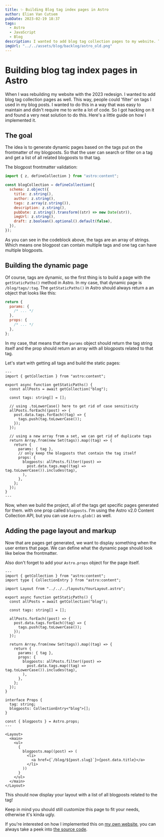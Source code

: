 ```yaml
---
title: ✨ Building Blog tag index pages in Astro
author: Elian Van Cutsem
pubDate: 2023-02-19 18:37
tags:
  - Astro
  - JavaScript
  - Blog
description: I wanted to add blog tag collection pages to my website. This way, people could filter on tags I used in my blog posts. Here is a guide on how I implemented it.
imgUrl: "../../assets/blog/backlog/astro_old.png"
---
```


# Building blog tag index pages in Astro

When I was rebuilding my website with the 2023 redesign. I wanted to add blog tag collection pages as well. This way, people could 'filter' on tags I used in my blog posts. I wanted to do this in a way that was easy to maintain and didn't require me to write a lot of code. So I got hacking on it and found a very neat solution to do this. Here's a little guide on how I implemented it.

## The goal

The idea is to generate dynamic pages based on the tags put on the frontmatter of my blogposts. So that the user can search or filter on a tag and get a list of all related blogposts to that tag.

The blogpost frontmatter validation:

```js
import { z, defineCollection } from "astro:content";

const blogCollection = defineCollection({
  schema: z.object({
    title: z.string(),
    author: z.string(),
    tags: z.array(z.string()),
    description: z.string(),
    pubDate: z.string().transform((str) => new Date(str)),
    imgUrl: z.string(),
    draft: z.boolean().optional().default(false),
  }),
});
```

As you can see in the codeblock above, the tags are an array of strings. Which means one blogpost can contain multiple tags and one tag can have multiple blogposts.

## Building the dynamic page

Of course, tags are dynamic, so the first thing is to build a page with the `getStaticPaths()` method in Astro. In my case, that dynamic page is `/blog/tags/:tag`. The `getStaticPaths()` in Astro should always return a an object that looks like this:

```js
return {
  params: {
    /* ... */
  },
  props: {
    /* ... */
  },
};
```

In my case, that means that the `params` object should return the tag string itself and the prop should return an array with all blogposts related to that tag.

Let's start with getting all tags and build the static pages:

```astro
---
import { getCollection } from "astro:content";

export async function getStaticPaths() {
  const allPosts = await getCollection("blog");

  const tags: string[] = [];

  // using .toLowerCase() here to get rid of case sensitivity
  allPosts.forEach((post) => {
    post.data.tags.forEach((tag) => {
      tags.push(tag.toLowerCase());
    });
  });

  // using a new array from a set, we can get rid of duplicate tags
  return Array.from(new Set(tags)).map((tag) => {
    return {
      params: { tag },
      // only keep the blogposts that contain the tag itself
      props: {
        blogposts: allPosts.filter((post) =>
          post.data.tags.map((tag) => tag.toLowerCase()).includes(tag),
        ),
      },
    };
  });
}
---
```

Now, when we build the project, all of the tags get specific pages generated for them. with one prop called `blogposts`. I'm using the Astro v2.0 Content Collection API, but you can use `Astro.glob()` as well.

## Adding the page layout and markup

Now that are pages get generated, we want to display something when the user enters that page. We can define what the dynamic page should look like below the frontmatter.

Also don't forget to add your `Astro.props` object for the page itself.

```astro
---
import { getCollection } from "astro:content";
import type { CollectionEntry } from "astro:content";

import Layout from "../../../layouts/YourLayout.astro";

export async function getStaticPaths() {
  const allPosts = await getCollection("blog");

  const tags: string[] = [];

  allPosts.forEach((post) => {
    post.data.tags.forEach((tag) => {
      tags.push(tag.toLowerCase());
    });
  });

  return Array.from(new Set(tags)).map((tag) => {
    return {
      params: { tag },
      props: {
        blogposts: allPosts.filter((post) =>
          post.data.tags.map((tag) => tag.toLowerCase()).includes(tag),
        ),
      },
    };
  });
}

interface Props {
  tag: string;
  blogposts: CollectionEntry<"blog">[];
}

const { blogposts } = Astro.props;
---

<Layout>
  <main>
    <ul>
      {
        blogposts.map((post) => (
          <li>
            <a href={`/blog/${post.slug}`}>{post.data.title}</a>
          </li>
        ))
      }
    </ul>
  </main>
</Layout>
```

This should now display your layout with a list of all blogposts related to the tag!

Keep in mind you should still customize this page to fit your needs, otherwise it's kinda ugly.

If you're interested on how I implemented this on [my own website](https://www.elian.codes), you can always take a peek into [the source code](https://github.com/eliancodes/eliancodes-frontend).
